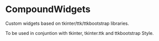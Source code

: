 # CompoundWidgets
Custom widgets based on tkinter/ttk/ttkbootstrap libraries.

To be used in conjuntion with tkinter, tkinter.ttk and ttkbootstrap Style.

